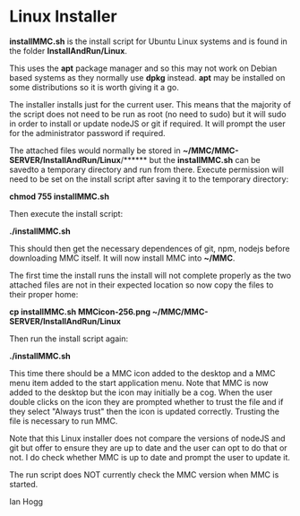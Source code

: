 # Linux Installer

**installMMC.sh** is the install script for Ubuntu Linux systems and is found in the folder **InstallAndRun/Linux**.

This uses the **apt** package manager and so this may not work on Debian based systems as they normally use **dpkg** instead. **apt** may be installed on some distributions so it is worth giving it a go.

The installer installs just for the current user. This means that the majority of the script does not need to be run as root (no need to sudo) but it will sudo in order to install or update nodeJS or git if
required. It will prompt the user for the administrator password if required.

The attached files would normally be stored in ***~*/MMC/MMC-SERVER/InstallAndRun/Linux**/****** but the **installMMC.sh** can be savedto a temporary directory and run from there. Execute permission will need to be set on the install script after saving it to the temporary directory:

**chmod 755 installMMC.sh**

Then execute the install script:

**./installMMC.sh**

This should then get the necessary dependences of git, npm, nodejs before downloading MMC itself. It will now install MMC into **~/MMC**. 

The first time the install runs the install will not complete properly as the two attached files are not in their expected location so now copy the files to their proper home:

**cp installMMC.sh MMCicon-256.png ~/MMC/MMC-SERVER/InstallAndRun/Linux**

Then run the install script again:

**./installMMC.sh**

This time there should be a MMC icon added to the desktop and a MMC menu item added to the start application menu. Note that MMC is now added to the desktop but the icon may initially be a cog. When the user double clicks on the icon they are prompted whether to trust the file and if they select "Always trust" then the icon is updated correctly. Trusting the file is necessary to run MMC.

Note that this Linux installer does not compare the versions of nodeJS and git but offer to ensure they are up to date and the user can opt to do that or not. I do check whether MMC is up to date and prompt the user to update it.

The run script does NOT currently check the MMC version when MMC is started.

Ian Hogg
